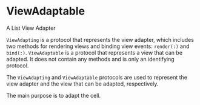 # ViewAdaptable
A List View Adapter

`ViewAdapting` is a protocol that represents the view adapter, which includes two methods for rendering views and binding view events: `render(:)` and `bind(:)`. `ViewAdaptable` is a protocol that represents a view that can be adapted. It does not contain any methods and is only an identifying protocol. 

The `ViewAdapting` and `ViewAdaptable` protocols are used to represent the view adapter and the view that can be adapted, respectively.

The main purpose is to adapt the cell.
